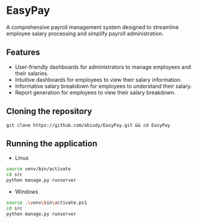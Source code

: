 # EasyPay

A comprehensive payroll management system designed to streamline employee salary processing and simplify payroll administration.

## Features

- User-friendly dashboards for administrators to manage employees and their salaries.
- Intuitive dashboards for employees to view their salary information.
- Informative salary breakdown for employees to understand their salary.
- Report generation for employees to view their salary breakdown.

## Cloning the repository

```
git clone https://github.com/abiudy/EasyPay.git && cd EasyPay
```

## Running the application

- Linux

```bash
source venv/bin/activate
cd src
python manage.py runserver
```

- Windows

```bash
source .\venv\bin\activate.ps1
cd src
python manage.py runserver
```

